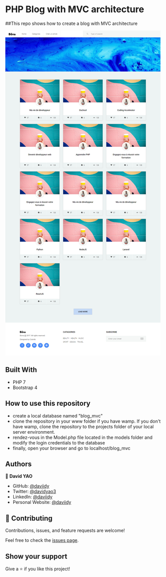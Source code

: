 # PHP Blog with MVC architecture

##This repo shows how to create a blog with MVC architecture

![screenshot](./public/images/screenshot.png)

## Built With

- PHP 7
- Bootstrap 4

## How to use this repository

- create a local database named "blog_mvc"
- clone the repository in your www folder if you have wamp. If you don't have wamp, clone the repository to the projects folder of your local server environment.
- rendez-vous in the Model.php file located in the models folder and modify the login credentials to the database
- finally, open your browser and go to localhost/blog_mvc

## Authors

👤 **David YAO**

- GitHub: [@daviidy](https://github.com/daviidy)
- Twitter: [@davidyao3](https://twitter.com/DavidYao3)
- LinkedIn: [@daviidy](https://www.linkedin.com/in/david-yao-6bb95299/)
- Personal Website: [@daviidy](http://david-yao.com)


## 🤝 Contributing

Contributions, issues, and feature requests are welcome!

Feel free to check the [issues page](issues/).

## Show your support

Give a ⭐️ if you like this project!
